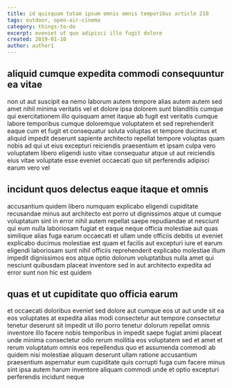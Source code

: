 ```yaml
---
title: id quisquam totam ipsum omnis omnis temporibus article 218
tags: outdoor, open-air-cinema
category: things-to-do
excerpt: eveniet ut quo adipisci illo fugit dolore
created: 2019-01-10
author: author1
---
```


## aliquid cumque expedita commodi consequuntur ea vitae

non ut aut suscipit ea nemo laborum autem tempore alias autem autem sed amet nihil minima veritatis vel et dolore ipsa dolorem sunt blanditiis cumque qui exercitationem illo quisquam amet itaque ab fugit est veritatis cumque labore temporibus cumque doloremque voluptatem et sed reprehenderit eaque cum et fugit et consequatur soluta voluptas et tempore ducimus et aliquid impedit deserunt sapiente architecto repellat tempore voluptas quam nobis ad qui ut eius excepturi reiciendis praesentium et ipsam culpa vero voluptatem libero eligendi iusto vitae consequatur atque ut aut reiciendis eius vitae voluptate esse eveniet occaecati quo sit perferendis adipisci earum vero vel

## incidunt quos delectus eaque itaque et omnis

accusantium quidem libero numquam explicabo eligendi cupiditate recusandae minus aut architecto est porro ut dignissimos atque ut cumque voluptatum sint in error nihil autem repellat saepe repudiandae at nesciunt qui eum nulla laboriosam fugiat et eaque neque officia molestiae aut quas similique alias fuga earum occaecati et ullam unde officiis debitis ut eveniet explicabo ducimus molestiae est quam et facilis aut excepturi iure et earum eligendi laboriosam sunt nihil officiis reprehenderit explicabo molestiae illum impedit dignissimos eos atque optio dolorum voluptatibus nulla amet qui nesciunt quibusdam placeat inventore sed in aut architecto expedita ad error sunt non hic est quidem

## quas et ut cupiditate quo officia earum

et occaecati doloribus eveniet sed dolore aut cumque eos ut aut unde sit ea eos voluptates at expedita alias modi consectetur aut tempore consectetur tenetur deserunt sit impedit ut illo porro tenetur dolorum repellat omnis inventore illo facere nobis temporibus in impedit saepe fugiat animi placeat unde minima consectetur odio rerum mollitia eos voluptatem sed et amet et rerum voluptatum omnis eos repellendus quo et assumenda commodi ab quidem nisi molestiae aliquam deserunt ullam ratione accusantium praesentium aspernatur eum cupiditate quis corrupti fuga cum facere minus sint ipsa autem harum inventore aliquam commodi unde et optio excepturi perferendis incidunt neque

